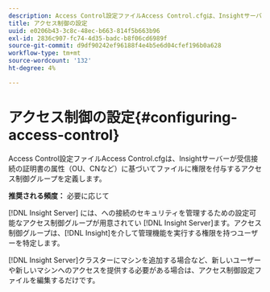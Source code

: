 ```yaml
---
description: Access Control設定ファイルAccess Control.cfgは、Insightサーバーが受信接続の証明書の属性（OU、CNなど）に基づいてファイルに権限を付与するアクセス制御グループを定義します。
title: アクセス制御の設定
uuid: e0206b43-3c8c-48ec-b663-814f5b663b96
exl-id: 2836c907-fc74-4d35-badc-b8f06cd6989f
source-git-commit: d9df90242ef96188f4e4b5e6d04cfef196b0a628
workflow-type: tm+mt
source-wordcount: '132'
ht-degree: 4%

---
```


# アクセス制御の設定{#configuring-access-control}

Access Control設定ファイルAccess Control.cfgは、Insightサーバーが受信接続の証明書の属性（OU、CNなど）に基づいてファイルに権限を付与するアクセス制御グループを定義します。

**推奨される頻度：** 必要に応じて

[!DNL Insight Server] には、への接続のセキュリティを管理するための設定可能なアクセス制御グループが用意されてい [!DNL Insight Server]ます。アクセス制御グループは、[!DNL Insight]を介して管理機能を実行する権限を持つユーザーを特定します。

[!DNL Insight Server]クラスターにマシンを追加する場合など、新しいユーザーや新しいマシンへのアクセスを提供する必要がある場合は、アクセス制御設定ファイルを編集するだけです。
